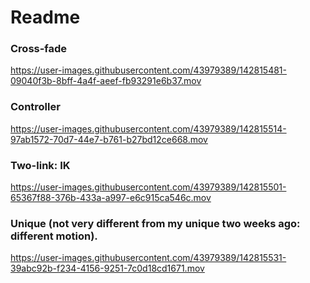 # Readme

### Cross-fade


https://user-images.githubusercontent.com/43979389/142815481-09040f3b-8bff-4a4f-aeef-fb93291e6b37.mov



### Controller




https://user-images.githubusercontent.com/43979389/142815514-97ab1572-70d7-44e7-b761-b27bd12ce668.mov



### Two-link: IK
https://user-images.githubusercontent.com/43979389/142815501-65367f88-376b-433a-a997-e6c915ca546c.mov


### Unique (not very different from my unique two weeks ago: different motion).



https://user-images.githubusercontent.com/43979389/142815531-39abc92b-f234-4156-9251-7c0d18cd1671.mov

